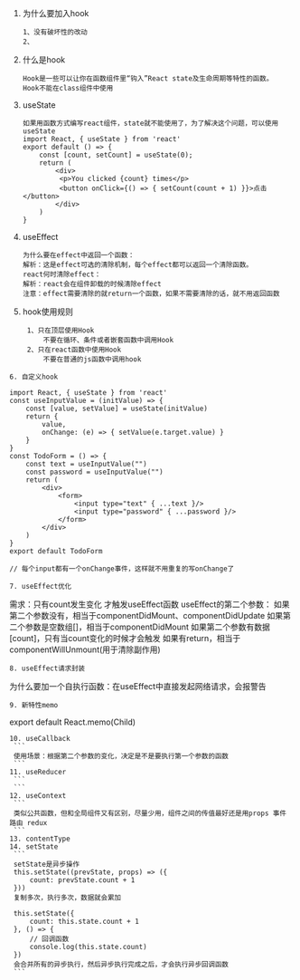 1. 为什么要加入hook
    ```
    1、没有破坏性的改动
    2、
    ```
2. 什么是hook
    ```
    Hook是一些可以让你在函数组件里“钩入”React state及生命周期等特性的函数。
    Hook不能在class组件中使用
    ```
3. useState
   ```
   如果用函数方式编写react组件，state就不能使用了，为了解决这个问题，可以使用useState
   import React, { useState } from 'react'
   export default () => {
       const [count, setCount] = useState(0);
       return (
           <div>
            <p>You clicked {count} times</p>
            <button onClick={() => { setCount(count + 1) }}>点击</button>
           </div>
       )
   }
   ```
4. useEffect
   ```
   为什么要在effect中返回一个函数：
   解析：这是effect可选的清除机制，每个effect都可以返回一个清除函数。
   react何时清除effect：
   解析：react会在组件卸载的时候清除effect
   注意：effect需要清除的就return一个函数，如果不需要清除的话，就不用返回函数
   ```
5. hook使用规则
   ```
    1、只在顶层使用Hook
        不要在循环、条件或者嵌套函数中调用Hook
    2、只在react函数中使用Hook
        不要在普通的js函数中调用hook
  ```
6. 自定义hook
   ```
    import React, { useState } from 'react'
    const useInputValue = (initValue) => {
        const [value, setValue] = useState(initValue)
        return {
            value,
            onChange: (e) => { setValue(e.target.value) }
        }
    }
    const TodoForm = () => {
        const text = useInputValue("")
        const password = useInputValue("")
        return (
            <div>
                <form>
                    <input type="text" { ...text }/>
                    <input type="password" { ...password }/>
                </form>
            </div>
        )
    }
    export default TodoForm

    // 每个input都有一个onChange事件，这样就不用重复的写onChange了
   ```
7. useEffect优化
   ```
   需求：只有count发生变化 才触发useEffect函数
   useEffect的第二个参数：
   如果第二个参数没有，相当于componentDidMount、componentDidUpdate
   如果第二个参数是空数组[]，相当于componentDidMount
   如果第二个参数有数据[count]，只有当count变化的时候才会触发
   如果有return，相当于componentWillUnmount(用于清除副作用)
   ```
8. useEffect请求封装
   ```
   为什么要加一个自执行函数：在useEffect中直接发起网络请求，会报警告
   ```
9. 新特性memo
   ```
   export default React.memo(Child)
   ```
10. useCallback
    ```
    使用场景：根据第二个参数的变化，决定是不是要执行第一个参数的函数
    ```
11. useReducer
    ```
    ```
12. useContext
    ```
    类似公共函数，但和全局组件又有区别，尽量少用，组件之间的传值最好还是用props 事件 路由 redux
    ```
13. contentType
14. setState
    ```
    setState是异步操作
    this.setState((prevState, props) => ({
        count: prevState.count + 1
    }))
    复制多次，执行多次，数据就会累加

    this.setState({
        count: this.state.count + 1
    }, () => {
        // 回调函数
        console.log(this.state.count)
    })
    会合并所有的异步执行，然后异步执行完成之后，才会执行异步回调函数
    ```